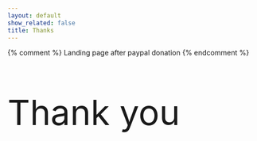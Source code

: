 ```yaml
---
layout: default
show_related: false
title: Thanks
---
```

{% comment %} Landing page after paypal donation {% endcomment %}
<p class="text-center" style="font-size: 500%">
	Thank you
</p>
